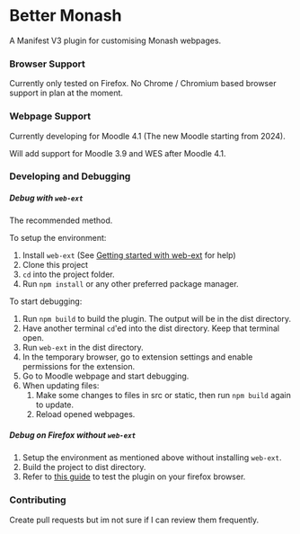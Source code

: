 Better Monash
===

A Manifest V3 plugin for customising Monash webpages. 

### Browser Support

Currently only tested on Firefox. No Chrome / Chromium based browser support in plan at the moment.

### Webpage Support

Currently developing for Moodle 4.1 (The new Moodle starting from 2024).

Will add support for Moodle 3.9 and WES after Moodle 4.1.

### Developing and Debugging

##### Debug with `web-ext`

The recommended method.

To setup the environment:

1. Install `web-ext` (See [Getting started with web-ext](https://extensionworkshop.com/documentation/develop/getting-started-with-web-ext/) for help)
2. Clone this project
3. `cd` into the project folder.
4. Run `npm install` or any other preferred package manager.

To start debugging:

1. Run `npm build` to build the plugin. The output will be in the dist directory.
2. Have another terminal `cd`'ed into the dist directory. Keep that terminal open.
3. Run `web-ext` in the dist directory.
4. In the temporary browser, go to extension settings and enable permissions for the extension.
5. Go to Moodle webpage and start debugging.
6. When updating files:
   1. Make some changes to files in src or static, then run `npm build` again to update.
   2. Reload opened webpages.

##### Debug on Firefox without `web-ext`

1. Setup the environment as mentioned above without installing `web-ext`.
2. Build the project to dist directory.
3. Refer to [this guide](https://developer.mozilla.org/en-US/docs/Mozilla/Add-ons/WebExtensions/Your_first_WebExtension#testing) to test the plugin on your firefox browser.

### Contributing

Create pull requests but im not sure if I can review them frequently.